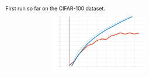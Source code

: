 First run so far on the CIFAR-100 dataset.
<div style="width: 50%; margin: 0 auto;">
    <img src="Accuracy.svg" alt="Accuracy of training set and validation set" width="400"/>
</div>
